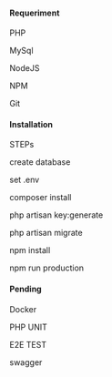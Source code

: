 #### Requeriment
PHP 

MySql

NodeJS

NPM

Git

#### Installation

STEPs

create database

set .env

composer install

php artisan key:generate

php artisan migrate

npm install

npm run production

#### Pending

Docker

PHP UNIT

E2E TEST

swagger